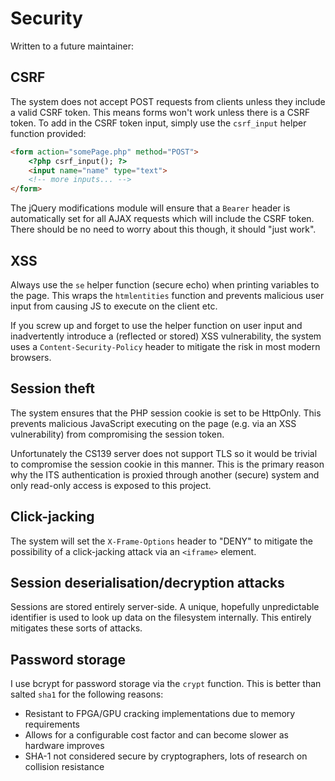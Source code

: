 Security
========

Written to a future maintainer:

CSRF
----

The system does not accept POST requests from clients unless they include a valid CSRF token. This means forms
won't work unless there is a CSRF token. To add in the CSRF token input, simply use the `csrf_input` helper
function provided:

```html
<form action="somePage.php" method="POST">
    <?php csrf_input(); ?>
    <input name="name" type="text">
    <!-- more inputs... -->
</form>
```

The jQuery modifications module will ensure that a `Bearer` header is automatically set for all AJAX requests
which will include the CSRF token. There should be no need to worry about this though, it should "just work".

XSS
---

Always use the `se` helper function (secure echo) when printing variables to the page. This wraps the
`htmlentities` function and prevents malicious user input from causing JS to execute on the client etc.

If you screw up and forget to use the helper function on user input and inadvertently introduce a (reflected or stored)
XSS vulnerability, the system uses a `Content-Security-Policy` header to mitigate the risk in most modern browsers.

Session theft
-------------

The system ensures that the PHP session cookie is set to be HttpOnly. This prevents malicious JavaScript executing on
the page (e.g. via an XSS vulnerability) from compromising the session token.

Unfortunately the CS139 server does not support TLS so it would be trivial to compromise the session cookie in this
manner. This is the primary reason why the ITS authentication is proxied through another (secure) system and only
read-only access is exposed to this project.

Click-jacking
-------------

The system will set the `X-Frame-Options` header to "DENY" to mitigate the possibility of a click-jacking attack
via an `<iframe>` element.


Session deserialisation/decryption attacks
------------------------------------------

Sessions are stored entirely server-side. A unique, hopefully unpredictable identifier is used to look up data on the
filesystem internally. This entirely mitigates these sorts of attacks.

Password storage
----------------

I use bcrypt for password storage via the `crypt` function. This is better than salted `sha1` for the following
reasons:

* Resistant to FPGA/GPU cracking implementations due to memory requirements
* Allows for a configurable cost factor and can become slower as hardware improves
* SHA-1 not considered secure by cryptographers, lots of research on collision resistance
